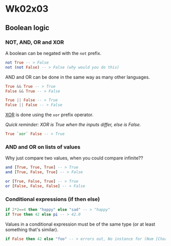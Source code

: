 # Wk02x03
## Boolean logic

### NOT, AND, OR and XOR

A boolean can be negated with the `not` prefix.

```hs
not True -- > False
not (not False) -- > False (why would you do this)
```

AND and OR can be done in the same way as many other languages.

```hs
True && True -- > True
False && True -- > False

True || False -- > True
False || False -- > False
```

[XOR](https://en.wikipedia.org/wiki/Exclusive_or) is done using the `xor` prefix operator.

*Quick reminder: XOR is True when the inputs differ, else is False.*

```hs
True `xor` False -- > True
```

### AND and OR on lists of values

Why just compare two values, when you could compare infinite??

```hs
and [True, True, True] -- > True
and [True, False, True] -- > False

or [True, False, True] -- > True
or [False, False, False] -- > False
```

### Conditional expressions (if then else)

```hs
if 2*2==4 then "happy" else "sad" -- > "happy"
if True then 42 else pi -- > 42.0
```

Values in a conditional expression must be of the same type (or at least something that's similar).

```hs
if False then 42 else "foo" -- > errors out, No instance for (Num [Char]) arising from the literal ‘42’
```
